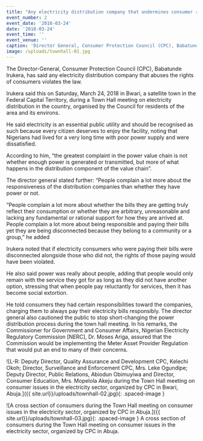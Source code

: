 ```yaml
---
title: "Any electricity distribution company that undermines consumer rights violates the law – CPC"
event_number: 2
event_date: '2018-03-24'
date: '2018-03-24'
event_time: ''
event_venue: ''
caption: 'Director General, Consumer Protection Council (CPC), Babatunde Irukera (right) speaking during the Town Hall meeting on consumer issues in the electricity sector, organized by CPC in Bwari, Abuja. Seated (front): Representative of the Managing Director, Nigeria Electricity Management Service Agency (NEMSA), Engineer William Metiete (left) and Commissioner, Consumer Affairs, Nigeria Electricity Regulatory Commission (NERC) Dr. Moses Arigu (2 nd left) listen with rapt attention.'
image: /uploads/townhall-01.jpg
---
```

The Director-General, Consumer Protection Council (CPC), Babatunde Irukera, has said any electricity distribution company that abuses the rights of consumers violates the law.

Irukera said this on Saturday, March 24, 2018 in Bwari, a satellite town in the Federal Capital Territory, during a Town Hall meeting on electricity distribution in the country, organised by the Council for residents of the area and its environs.

He said electricity is an essential public utility and should be recognised as such because every citizen deserves to enjoy the facility, noting that Nigerians had lived for a very long time with poor power supply and were dissatisfied.

According to him, “the greatest complaint in the power value chain is not whether enough power is generated or transmitted, but more of what happens in the distribution component of the value chain”.

The director general stated further: “People complain a lot more about the responsiveness of the distribution companies than whether they have power or not.

“People complain a lot more about whether the bills they are getting truly reflect their consumption or whether they are arbitrary, unreasonable and lacking any fundamental or rational support for how they are arrived at. People complain a lot more about being responsible and paying their bills yet they are being disconnected because they belong to a community or a group,” he added

Irukera noted that if electricity consumers who were paying their bills were disconnected alongside those who did not, the rights of those paying would have been violated.

He also said power was really about people, adding that people would only remain with the service they got for as long as they did not have another option, stressing that when people pay reluctantly for services, then it has become social extortion.

He told consumers they had certain responsibilities toward the companies, charging them to always pay their electricity bills responsibly. The director general also cautioned the public to stop short-changing the power distribution process during the town hall meeting. In his remarks, the Commissioner for Government and Consumer Affairs, Nigerian Electricity Regulatory Commission [NERC], Dr. Moses Ariga, assured that the Commission would be implementing the Meter Asset Provider Regulation that would put an end to many of their concerns.

![L-R: Deputy Director, Quality Assurance and Development CPC, Kelechi Okoh; Director, Surveillance and Enforcement CPC, Mrs. Leke Ogundipe; Deputy Director, Public Relations, Abiodun Obimuyiwa and Director, Consumer Education, Mrs. Mopelola Akeju during the Town Hall meeting on consumer issues in the electricity sector, organized by CPC in Bwari, Abuja.]({{ site.url}}/uploads/townhall-02.jpg){: .spaced-image }


![A cross section of consumers during the Town Hall meeting on consumer issues in the electricity sector, organized by CPC in Abuja.]({{ site.url}}/uploads/townhall-03.jpg){: .spaced-image }
A cross section of consumers during the Town Hall meeting on consumer issues in the electricity sector, organized by CPC in Abuja.
